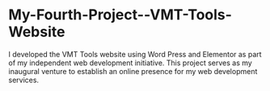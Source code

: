 # My-Fourth-Project--VMT-Tools-Website
I developed the VMT Tools website using Word Press and Elementor as part of my independent web development initiative. This project serves as my inaugural venture to establish an online presence for my web development services.
